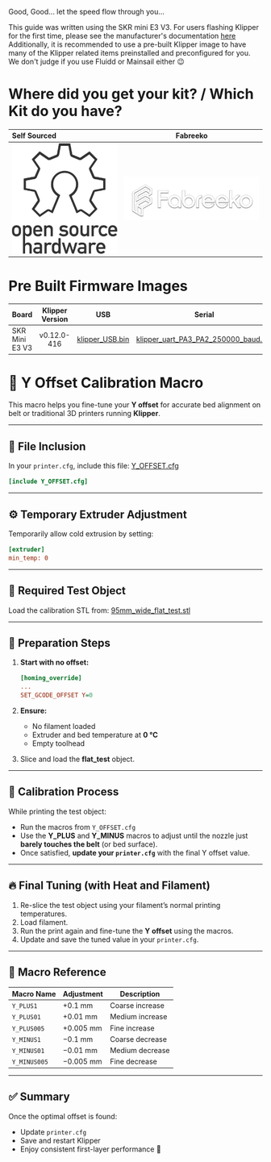 ﻿Good, Good... let the speed flow through you...

This guide was written using the SKR mini E3 V3. For users flashing Klipper for the first time, please see the manufacturer's documentation [here](https://github.com/bigtreetech/BIGTREETECH-SKR-mini-E3/blob/master/firmware/V3.0/Klipper/README.md)
Additionally, it is recommended to use a pre-built Klipper image to have many of the Klipper related items preinstalled and preconfigured for you. We don't judge if you use Fluidd or Mainsail either 😉

# Where did you get your kit? / Which Kit do you have?

| Self Sourced |                                       Fabreeko                                        | 
|:------------|:-------------------------------------------------------------------------------------:|
| [![Self Sourced](../images/kit_sources/oshw-logo-outline.svg)](./kits/self-sourced/readme.md) | [![Fabreeko](../images/kit_sources/fabreeko_text_sm.webp)](./kits/fabreeko/readme.md) |

# Pre Built Firmware Images  
| Board          | Klipper Version | USB  | Serial |
|:---------------|:---------------:|:----:|:------:|
| SKR Mini E3 V3 | v0.12.0-416 | [klipper_USB.bin](../../Software/Firmware/klipper/binary/SKR%20Mini%20E3%20V3/klipper_USB.bin) | [klipper_uart_PA3_PA2_250000_baud.bin](../../Software/Firmware/klipper/binary/SKR%20Mini%20E3%20V3/klipper_uart_PA3_PA2_250000_baud.bin) |

# 🧭 Y Offset Calibration Macro

This macro helps you fine-tune your **Y offset** for accurate bed alignment on belt or traditional 3D printers running **Klipper**.

---

## 📂 File Inclusion

In your `printer.cfg`, include this file: [Y_OFFSET.cfg](../../Software/Firmware/klipper/options/Y_OFFSET.cfg)

```ini
[include Y_OFFSET.cfg]
```

---

## ⚙️ Temporary Extruder Adjustment

Temporarily allow cold extrusion by setting:

```ini
[extruder]
min_temp: 0
```

---

## 🧰 Required Test Object

Load the calibration STL from: [95mm_wide_flat_test.stl](../../STLs/Tools/95mm_wide_flat_test.stl)

---

## 🧩 Preparation Steps

1. **Start with no offset:**

   ```ini
   [homing_override]
   ...
   SET_GCODE_OFFSET Y=0
   ```

2. **Ensure:**
   - No filament loaded  
   - Extruder and bed temperature at **0 °C**  
   - Empty toolhead  

3. Slice and load the **flat_test** object.

---

## 🧾 Calibration Process

While printing the test object:

- Run the macros from `Y_OFFSET.cfg`  
- Use the **Y_PLUS** and **Y_MINUS** macros to adjust until the nozzle just **barely touches the belt** (or bed surface).  
- Once satisfied, **update your `printer.cfg`** with the final Y offset value.

---

## 🔥 Final Tuning (with Heat and Filament)

1. Re-slice the test object using your filament’s normal printing temperatures.  
2. Load filament.  
3. Run the print again and fine-tune the **Y offset** using the macros.  
4. Update and save the tuned value in your `printer.cfg`.

---

## 🧮 Macro Reference

| Macro Name          | Adjustment   | Description            |
|---------------------|--------------|------------------------|
| `Y_PLUS1`           | +0.1 mm      | Coarse increase        |
| `Y_PLUS01`          | +0.01 mm     | Medium increase        |
| `Y_PLUS005`         | +0.005 mm    | Fine increase          |
| `Y_MINUS1`          | −0.1 mm      | Coarse decrease        |
| `Y_MINUS01`         | −0.01 mm     | Medium decrease        |
| `Y_MINUS005`        | −0.005 mm    | Fine decrease          |

---

## ✅ Summary

Once the optimal offset is found:
- Update `printer.cfg`
- Save and restart Klipper
- Enjoy consistent first-layer performance 🎯
